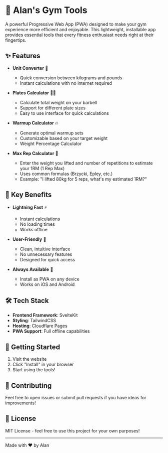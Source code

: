 # 💪 Alan's Gym Tools

A powerful Progressive Web App (PWA) designed to make your gym experience more efficient and enjoyable. This lightweight, installable app provides essential tools that every fitness enthusiast needs right at their fingertips.

## ✨ Features

- **Unit Converter** 🔄

  - Quick conversion between kilograms and pounds
  - Instant calculations with no internet required

- **Plates Calculator** 🏋️‍♂️

  - Calculate total weight on your barbell
  - Support for different plate sizes
  - Easy to use interface for quick calculations

- **Warmup Calculator** 🔥

  - Generate optimal warmup sets
  - Customizable based on your target weight
  - Weight Percentage Calculator

- **Max Rep Calculator** 💪
  - Enter the weight you lifted and number of repetitions to estimate your 1RM (1 Rep Max)
  - Uses common formulas (Brzycki, Epley, etc.)
  - Example: "I lifted 80kg for 5 reps, what's my estimated 1RM?"

## 🚀 Key Benefits

- **Lightning Fast** ⚡

  - Instant calculations
  - No loading times
  - Works offline

- **User-Friendly** 🎯

  - Clean, intuitive interface
  - No unnecessary features
  - Designed for quick access

- **Always Available** 📱
  - Install as PWA on any device
  - Works on iOS and Android

## 🛠️ Tech Stack

- **Frontend Framework**: SvelteKit
- **Styling**: TailwindCSS
- **Hosting**: Cloudflare Pages
- **PWA Support**: Full offline capabilities

## 🏁 Getting Started

1. Visit the website
2. Click "Install" in your browser
3. Start using the tools!

## 🤝 Contributing

Feel free to open issues or submit pull requests if you have ideas for improvements!

## 📝 License

MIT License - feel free to use this project for your own purposes!

---

Made with ❤️ by Alan
